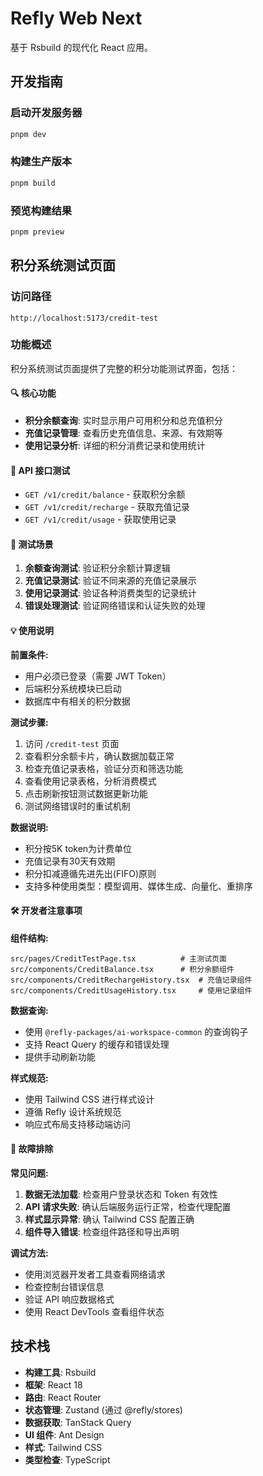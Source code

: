 # Refly Web Next

基于 Rsbuild 的现代化 React 应用。

## 开发指南

### 启动开发服务器

```bash
pnpm dev
```

### 构建生产版本

```bash
pnpm build
```

### 预览构建结果

```bash
pnpm preview
```

## 积分系统测试页面

### 访问路径
```
http://localhost:5173/credit-test
```

### 功能概述

积分系统测试页面提供了完整的积分功能测试界面，包括：

#### 🔍 核心功能
- **积分余额查询**: 实时显示用户可用积分和总充值积分
- **充值记录管理**: 查看历史充值信息、来源、有效期等
- **使用记录分析**: 详细的积分消费记录和使用统计

#### 📡 API 接口测试
- `GET /v1/credit/balance` - 获取积分余额
- `GET /v1/credit/recharge` - 获取充值记录
- `GET /v1/credit/usage` - 获取使用记录

#### 🎯 测试场景
1. **余额查询测试**: 验证积分余额计算逻辑
2. **充值记录测试**: 验证不同来源的充值记录展示
3. **使用记录测试**: 验证各种消费类型的记录统计
4. **错误处理测试**: 验证网络错误和认证失败的处理

#### 💡 使用说明

**前置条件:**
- 用户必须已登录（需要 JWT Token）
- 后端积分系统模块已启动
- 数据库中有相关的积分数据

**测试步骤:**
1. 访问 `/credit-test` 页面
2. 查看积分余额卡片，确认数据加载正常
3. 检查充值记录表格，验证分页和筛选功能
4. 查看使用记录表格，分析消费模式
5. 点击刷新按钮测试数据更新功能
6. 测试网络错误时的重试机制

**数据说明:**
- 积分按5K token为计费单位
- 充值记录有30天有效期
- 积分扣减遵循先进先出(FIFO)原则
- 支持多种使用类型：模型调用、媒体生成、向量化、重排序

#### 🛠️ 开发者注意事项

**组件结构:**
```
src/pages/CreditTestPage.tsx          # 主测试页面
src/components/CreditBalance.tsx      # 积分余额组件
src/components/CreditRechargeHistory.tsx  # 充值记录组件
src/components/CreditUsageHistory.tsx     # 使用记录组件
```

**数据查询:**
- 使用 `@refly-packages/ai-workspace-common` 的查询钩子
- 支持 React Query 的缓存和错误处理
- 提供手动刷新功能

**样式规范:**
- 使用 Tailwind CSS 进行样式设计
- 遵循 Refly 设计系统规范
- 响应式布局支持移动端访问

#### 🐛 故障排除

**常见问题:**
1. **数据无法加载**: 检查用户登录状态和 Token 有效性
2. **API 请求失败**: 确认后端服务运行正常，检查代理配置
3. **样式显示异常**: 确认 Tailwind CSS 配置正确
4. **组件导入错误**: 检查组件路径和导出声明

**调试方法:**
- 使用浏览器开发者工具查看网络请求
- 检查控制台错误信息
- 验证 API 响应数据格式
- 使用 React DevTools 查看组件状态

## 技术栈

- **构建工具**: Rsbuild
- **框架**: React 18
- **路由**: React Router
- **状态管理**: Zustand (通过 @refly/stores)
- **数据获取**: TanStack Query
- **UI 组件**: Ant Design
- **样式**: Tailwind CSS
- **类型检查**: TypeScript 